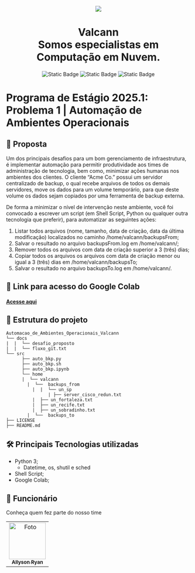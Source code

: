 <p align="center">
  <img src='https://github.com/user-attachments/assets/19e0a21a-7677-4b19-8382-5171bce8e490'/>
</p>
<h1 align="center">Valcann<br>
Somos especialistas em Computação em Nuvem.</h1>
<p align="center">
  <img align="center" alt="Static Badge" src="https://img.shields.io/badge/status-complete-complete?color=purple">
  <img align="center" alt="Static Badge" src="https://img.shields.io/badge/version-1-1?color=purple">
  <img align="center" alt="Static Badge" src="https://img.shields.io/badge/release%20date-jan%2F2025-jan%2F2025?color=purple">
</p>

# Programa de Estágio 2025.1: Problema 1 | Automação de Ambientes Operacionais

## 📕 Proposta

Um dos principais desafios para um bom gerenciamento de infraestrutura, é implementar automação para permitir produtividade aos times de administração de tecnologia, bem como, minimizar ações humanas nos ambientes dos clientes. O cliente “Acme Co.” possui um servidor centralizado de backup, o qual recebe arquivos de todos os demais servidores, move os dados para um volume temporário, para que deste volume os dados sejam copiados por uma ferramenta de backup externa. 

De forma a minimizar o nível de intervenção neste ambiente, você foi convocado a escrever um script (em Shell Script, Python ou qualquer outra tecnologia que preferir), para automatizar as seguintes ações:

1. Listar todos arquivos (nome, tamanho, data de criação, data da última modificação) localizados no caminho /home/valcann/backupsFrom;
2. Salvar o resultado no arquivo backupsFrom.log em /home/valcann/;
3. Remover todos os arquivos com data de criação superior a 3 (três) dias;
4. Copiar todos os arquivos os arquivos com data de criação menor ou igual a 3 (três) dias em /home/valcann/backupsTo;
5. Salvar o resultado no arquivo backupsTo.log em /home/valcann/.

## 🔗 Link para acesso do Google Colab

#### [Acesse aqui]()

## 


## 📂 Estrutura do projeto

```
Automacao_de_Ambientes_Operacionais_Valcann
└── docs
|  |  └── desafio_proposto
|  |  └── fluxo_git.txt
└── src
      ├── auto_bkp.py
      ├── auto_bkp.sh
      ├── auto_bkp.ipynb
      └── home
      |  └── valcann
        |  └──  backups_from
          |  |  └── un_sp
                | ├── server_cisco_redun.txt
          |  ├── un_fortaleza.txt
          |  ├── un_recife.txt
          |  ├── un_sobradinho.txt
        |  └──  backups_to
├── LICENSE
├── README.md      

```

## 🛠️ Principais Tecnologias utilizadas

- Python 3;
  - Datetime, os, shutil e sched
- Shell Script;
- Google Colab;
  
## 🤝 Funcionário
Conheça quem fez parte do nosso time
<table>
  <tr>
    <td align="center">
      <a href="https://github.com/AllysonRyanE" title="defina o titulo do link">
        <img src="https://avatars.githubusercontent.com/u/115114528?v=4" width="100px;" alt="Foto"/><br>
        <sub>
          <b>Allyson Ryan</b>
        </sub>
      </a>
    </td>
  </tr>
</table>
